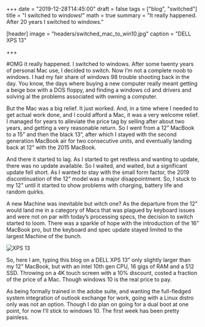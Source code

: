 +++
date = "2019-12-28T14:45:00"
draft = false
tags = ["blog", "switched"]
title = "I switched to windows!"
math = true
summary = "It really happened. After 20 years I switched to windows."

[header]
image = "headers/switched_mac_to_win10.jpg"
caption = "DELL XPS 13"

+++

#OMG it really happened. I switched to windows. After some twenty years of personal Mac use, I decided to switch. Now I’m not a complete noob to windows. I had my fair share of windows 98 trouble shooting back in the day. You know, the days where buying a new computer really meant getting a beige box with a DOS floppy, and finding a windows cd and drivers and solving al the problems associated with owning a computer.

But the Mac was a big relief. It just worked. And, in a time where I needed to get actual work done, and I could afford a Mac, it was a very welcome relief. I managed for years to alleviate the price tag by selling after about two years, and getting a very reasonable return. So I went from a 12” MacBook to a 15” and then the black 13”, after which I stayed with the second generation MacBook air for two consecutive units, and eventually landing back at 12” with the 2015 MacBook.

And there it started to lag. As I started to get restless and wanting to update, there was no update available. So I waited, and waited, but a significant update fell short. As I wanted to stay with the small form factor, the 2019 discontinuation of the 12” model was a major disappointment. So, I stuck to my 12” until it started to show problems with charging, battery life and random quirks.

A new Machine was inevitable but witch one? As the departure from the 12” would land me in a category of Macs that was plagued by keyboard issues and were not on par with today’s processing specs, the decision to switch started to loom. There was a sparkle of hope with the introduction of the 16” MacBook pro, but the keyboard and spec update stayed limited to the largest Machine of the bunch.

![XPS 13](/img/xps13.jpg)

So, here I am, typing this blog on a DELL XPS 13” only slightly larger than my 12” MacBook, but with an intel 10th gen CPU, 16 gigs of RAM and a 512 SSD. Throwing on a 4K touch screen with a 10% discount, costed a fraction of the price of a Mac. Though windows 10 is the real price to pay.

As being formally trained in the adobe suite, and wanting the full-fledged system integration of outlook exchange for work, going with a Linux distro only was not an option. Though I do plan on going for a dual boot at one point, for now I’ll stick to windows 10. The first week has been pretty painless. 